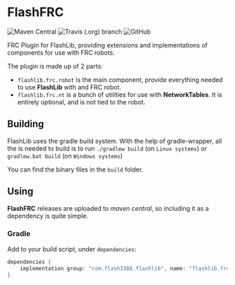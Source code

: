 # FlashFRC

![Maven Central](https://img.shields.io/maven-central/v/com.flash3388.flashlib/flashlib.frc.robot)
![Travis (.org) branch](https://img.shields.io/travis/Flash3388/FlashFRC/master)
![GitHub](https://img.shields.io/github/license/Flash3388/FlashFRC)

FRC Plugin for FlashLib, providing extensions and implementations of components
for use with FRC robots. 

The plugin is made up of 2 parts:
- `flashlib.frc.robot` is the main component, provide everything needed to use __FlashLib__ with 
and FRC robot.
- `flashlib.frc.nt` is a bunch of utilities for use with __NetworkTables__. It is entirely optional, and is not tied 
to the robot.

## Building

FlashLib uses the gradle build system. With the help of gradle-wrapper, all the is needed to build is to
run `./gradlew build` (on `Linux systems`) or `gradlew.bat build` (on `Windows systems`)

You can find the binary files in the `build` folder.

## Using

__FlashFRC__ releases are uploaded to _maven central_, so including it as a dependency is quite simple.

### Gradle

Add to your build script, under `dependencies`:

```Groovy
dependencies {
    implementation group: "com.flash3388.flashlib", name: "flashlib.frc.robot", version: "$version"
}
```
